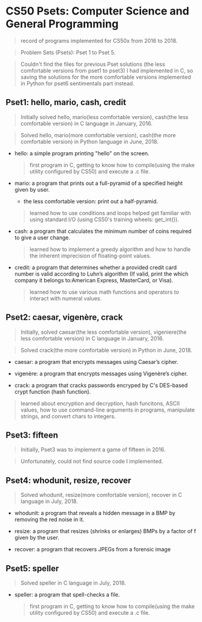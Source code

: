# CS50 Psets: Computer Science and General Programming

> record of programs implemented for CS50x from 2016 to 2018.

> Problem Sets (Psets): Pset 1 to Pset 5.

> Couldn't find the files for previous Pset solutions (the less comfortable versions from pset1 to pset3) I had implemented in C, so saving the solutions for the more comfortable versions implemented in Python for pset6 sentimentals part instead.


## Pset1: hello, mario, cash, credit
> Initially solved hello, mario(less comfortable version), cash(the less comfortable version) in C language in January, 2016.

> Solved hello, mario(more comfortable version), cash(the more comfortable version) in Python language in June, 2018.

- hello: a simple program printing "hello" on the screen.
  > first program in C, getting to know how to compile(using the make utility configured by CS50) and execute a .c file.
  
- mario: a program that prints out a full-pyramid of a specified height given by user.
    - the less comfortable version: print out a half-pyramid.
    
  > learned how to use conditions and loops
  > helped get familiar with using standard I/O (using CS50's training wheels: get_int()).
  
- cash: a program that calculates the minimum number of coins required to give a user change.
  > learned how to implement a greedy algorithm and how to handle the inherent imprecision of floating-point values.
  
- credit: a program that determines whether a provided credit card number is valid according to Luhn’s algorithm (If valid, print the which company it belongs to:American Express, MasterCard, or Visa).
  > learned how to use various math functions and operators to interact with numeral values.

## Pset2: caesar, vigenère, crack
> Initially, solved caesar(the less comfortable version), vigeniere(the less comfortable version) in C language in January, 2016.

> Solved crack(the more comfortable version) in Python in June, 2018.

- caesar: a program that encrypts messages using Caesar’s cipher.

- vigenère: a program that encrypts messages using Vigenère’s cipher.

- crack: a program that cracks passwords encryped by C's DES-based crypt function (hash function).
    
> learned about encryption and decryption, hash funcitons, ASCII values, how to use command-line arguments in programs, manipulate strings, and convert chars to integers.
      
## Pset3: fifteen
> Initially, Pset3 was to implement a game of fifteen in 2016. 

> Unfortunately, could not find source code I implemented.

## Pset4: whodunit, resize, recover
> Solved whodunit, resize(more comfortable version), recover in C language in July, 2018.

- whodunit: a program that reveals a hidden message in a BMP by removing the red noise in it.
  > 
  
- resize: a program that resizes (shrinks or enlarges) BMPs by a factor of f given by the user.
  > 
  
- recover: a program that recovers JPEGs from a forensic image
  > 
  
## Pset5: speller
> Solved speller in C language in July, 2018.

- speller: a program that spell-checks a file.

  > first program in C, getting to know how to compile(using the make utility configured by CS50) and execute a .c file.
